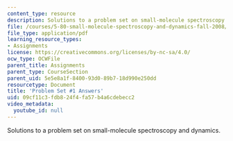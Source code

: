 ```yaml
---
content_type: resource
description: Solutions to a problem set on small-molecule spectroscopy and dynamics.
file: /courses/5-80-small-molecule-spectroscopy-and-dynamics-fall-2008/09cf11c3fdb824f4fa57b4a6cdebecc2_ps1ans_1994.pdf
file_type: application/pdf
learning_resource_types:
- Assignments
license: https://creativecommons.org/licenses/by-nc-sa/4.0/
ocw_type: OCWFile
parent_title: Assignments
parent_type: CourseSection
parent_uid: 5e5e8a1f-8400-93d0-89b7-18d990e250dd
resourcetype: Document
title: 'Problem Set #1 Answers'
uid: 09cf11c3-fdb8-24f4-fa57-b4a6cdebecc2
video_metadata:
  youtube_id: null
---
```

Solutions to a problem set on small-molecule spectroscopy and dynamics.
